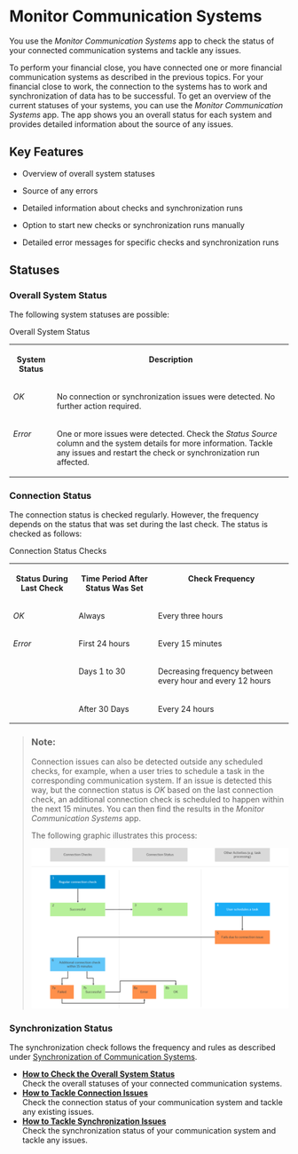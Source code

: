 <!-- loioa215069e4c534617acde3e03393b3168 -->

# Monitor Communication Systems

You use the *Monitor Communication Systems* app to check the status of your connected communication systems and tackle any issues.

To perform your financial close, you have connected one or more financial communication systems as described in the previous topics. For your financial close to work, the connection to the systems has to work and synchronization of data has to be successful. To get an overview of the current statuses of your systems, you can use the *Monitor Communication Systems* app. The app shows you an overall status for each system and provides detailed information about the source of any issues.



<a name="loioa215069e4c534617acde3e03393b3168__section_yzc_lwt_ytb"/>

## Key Features

-   Overview of overall system statuses

-   Source of any errors

-   Detailed information about checks and synchronization runs

-   Option to start new checks or synchronization runs manually

-   Detailed error messages for specific checks and synchronization runs




<a name="loioa215069e4c534617acde3e03393b3168__section_zgv_l2p_g5b"/>

## Statuses



### Overall System Status

The following system statuses are possible:

<a name="loioa215069e4c534617acde3e03393b3168__d51e1199"/>Overall System Status


<table>
<tr>
<th valign="top">

System Status



</th>
<th valign="top">

Description



</th>
</tr>
<tr>
<td valign="top">

*OK*



</td>
<td valign="top">

No connection or synchronization issues were detected. No further action required.



</td>
</tr>
<tr>
<td valign="top">

*Error*



</td>
<td valign="top">

One or more issues were detected. Check the *Status Source* column and the system details for more information. Tackle any issues and restart the check or synchronization run affected.



</td>
</tr>
</table>



### Connection Status

The connection status is checked regularly. However, the frequency depends on the status that was set during the last check. The status is checked as follows:

<a name="loioa215069e4c534617acde3e03393b3168__d51e1252"/>Connection Status Checks


<table>
<tr>
<th valign="top">

Status During Last Check



</th>
<th valign="top">

Time Period After Status Was Set



</th>
<th valign="top">

Check Frequency



</th>
</tr>
<tr>
<td valign="top">

*OK*



</td>
<td valign="top">

Always



</td>
<td valign="top">

Every three hours



</td>
</tr>
<tr>
<td valign="top" rowspan="3">

*Error*



</td>
<td valign="top">

First 24 hours



</td>
<td valign="top">

Every 15 minutes



</td>
</tr>
<tr>
<td valign="top">

Days 1 to 30



</td>
<td valign="top">

Decreasing frequency between every hour and every 12 hours



</td>
</tr>
<tr>
<td valign="top">

After 30 Days



</td>
<td valign="top">

Every 24 hours



</td>
</tr>
</table>

> ### Note:  
> Connection issues can also be detected outside any scheduled checks, for example, when a user tries to schedule a task in the corresponding communication system. If an issue is detected this way, but the connection status is *OK* based on the last connection check, an additional connection check is scheduled to happen within the next 15 minutes. You can then find the results in the *Monitor Communication Systems* app.
> 
> The following graphic illustrates this process:
> 
>  ![Graphic depicting the process leading to an additional connection check: First, a regular check is successful and set the connection status to OK. Then, a user tries to schedule a job in the same communication system. The scheduling fails due to connection issues. Accordingly, an additional connection check is planned to start within the next 15 minutes. If this check is successful, the connection status stays in status OK. If the check fails, the connection status for this system is set to Error.](images/Image_Extraordinary_Connection_Check_f12b958.png) 



### Synchronization Status

The synchronization check follows the frequency and rules as described under [Synchronization of Communication Systems](synchronization-of-communication-systems-a86348d.md).

-   **[How to Check the Overall System Status](how-to-check-the-overall-system-status-f30be05.md "Check the overall statuses of your connected communication systems.")**  
Check the overall statuses of your connected communication systems.
-   **[How to Tackle Connection Issues](how-to-tackle-connection-issues-7b0898e.md "Check the connection status of your communication system and tackle any existing
		issues.")**  
Check the connection status of your communication system and tackle any existing issues.
-   **[How to Tackle Synchronization Issues](how-to-tackle-synchronization-issues-ed8c4ec.md "Check the synchronization status of your communication system and tackle any issues.")**  
Check the synchronization status of your communication system and tackle any issues.

